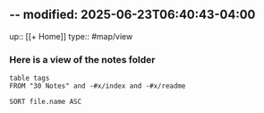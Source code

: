 --
modified: 2025-06-23T06:40:43-04:00
---
up:: [[+ Home]] 
type:: #map/view 
### Here is a view of  the notes folder

``` dataview
table tags
FROM "30 Notes" and -#x/index and -#x/readme

SORT file.name ASC
```

